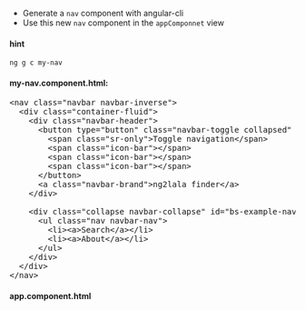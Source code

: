 * Generate a `nav` component with angular-cli
* Use this new `nav` component in the `appComponnet` view

#### hint

`ng g c my-nav` 

#### my-nav.component.html:
<pre>
&lt;nav class="navbar navbar-inverse">
  &lt;div class="container-fluid">
    &lt;div class="navbar-header">
      &lt;button type="button" class="navbar-toggle collapsed" data-toggle="collapse" data-target="#bs-example-navbar-collapse-2">
        &lt;span class="sr-only">Toggle navigation&lt;/span>
        &lt;span class="icon-bar">&lt;/span>
        &lt;span class="icon-bar">&lt;/span>
        &lt;span class="icon-bar">&lt;/span>
      &lt;/button>
      &lt;a class="navbar-brand">ng2lala finder&lt;/a>
    &lt;/div>

    &lt;div class="collapse navbar-collapse" id="bs-example-navbar-collapse-2">
      &lt;ul class="nav navbar-nav">
        &lt;li>&lt;a>Search&lt;/a>&lt;/li>
        &lt;li>&lt;a>About&lt;/a>&lt;/li>
      &lt;/ul>
    &lt;/div>
  &lt;/div>
&lt;/nav>
</pre>

#### app.component.html
<pre>
  <my-nav></my-nav>

  <router-outlet></router-outlet>
</pre
